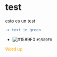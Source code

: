 # test
esto es un test
```diff
-> text in green
```
- ![#1589F0](https://via.placeholder.com/15/1589F0/000000?text=+) `#1589F0`

<span style="color:orange;">Word up</span>
